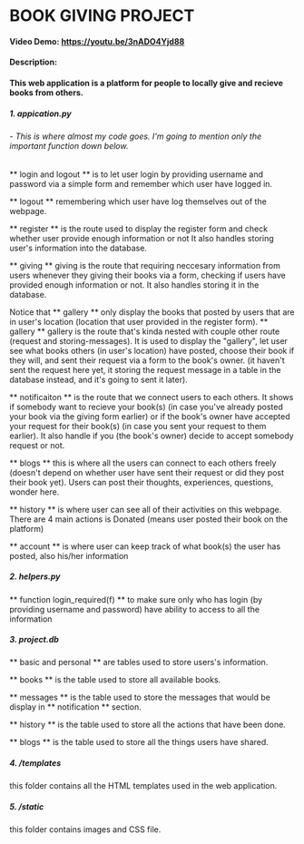 # BOOK GIVING PROJECT

#### Video Demo: https://youtu.be/3nADO4Yjd88

#### Description: 
#### This web application is a platform for people to locally give and recieve books from others. 

##### 1. appication.py
###### - This is where almost my code goes. I'm going to mention only the important function down below. 

** login and logout ** is to let user login by providing username and password via a simple form and remember which user have logged in. 

** logout ** remembering which user have log themselves out of the webpage.

** register ** is the route used to display the register form and check whether user provide enough information or not
It also handles storing user's information into the database.

** giving ** giving is the route that requiring neccesary information from users whenever they giving their books via a form, 
checking if users have provided enough information or not. 
It also handles storing it in the database. 

Notice that ** gallery ** only display the books that posted by users that are in user's location (location that user provided in the register form). 
** gallery ** gallery is the route that's kinda nested with couple other route (request and storing-messages). 
It is used to display the "gallery", let user see what books others (in user's location) have posted, choose their book if they will, 
and sent their request via a form to the book's owner. 
(it haven't sent the request here yet, it storing the request message in a table in the database instead, and it's going to sent it later). 

** notificaiton ** is the route that we connect users to each others. 
It shows if somebody want to recieve your book(s) (in case you've already posted your book via the giving form earlier) 
or if the book's owner have accepted your request for their book(s) (in case you sent your request to them earlier). 
It also handle if you (the book's owner) decide to accept somebody request or not.

** blogs ** this is where all the users can connect to each others freely 
(doesn't depend on whether user have sent their request or did they post their book yet). 
Users can post their thoughts, experiences, questions, wonder here. 

** history ** is where user can see all of their activities on this webpage. 
There are 4 main actions is Donated (means user posted their book on the platform)

** account ** is where user can keep track of what book(s) the user has posted, also his/her information

##### 2. helpers.py

** function login_required(f) ** to make sure only who has login (by providing username and password) have ability to access to all the information

##### 3. project.db

** basic and personal ** are tables used to store users's information.

** books ** is the table used to store all available books. 

** messages ** is the table used to store the messages that would be display in ** notification ** section. 

** history ** is the table used to store all the actions that have been done.

** blogs ** is the table used to store all the things users have shared. 

##### 4. /templates

this folder contains all the HTML templates used in the web application. 

##### 5. /static

this folder contains images and CSS file. 
